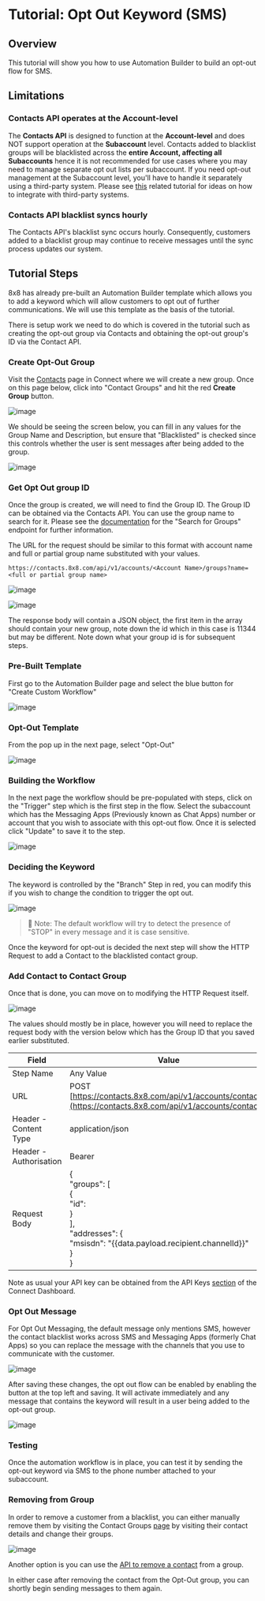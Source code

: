 # Tutorial: Opt Out Keyword (SMS)

## Overview

This tutorial will show you how to use Automation Builder to build an opt-out flow for SMS.

## Limitations

### Contacts API operates at the Account-level

The **Contacts API** is designed to function at the **Account-level** and does NOT support operation at the **Subaccount** level. Contacts added to blacklist groups will be blacklisted across the **entire Account, affecting all Subaccounts** hence it is not recommended for use cases where you may need to manage separate opt out lists per subaccount. If you need opt-out management at the Subaccount level, you'll have to handle it separately using a third-party system. Please see [this](tutorial-opt-out-keyword-messaging-apps-whatsapp-for-third-party-system) related tutorial for ideas on how to integrate with third-party systems.

### Contacts API blacklist syncs hourly

The Contacts API's blacklist sync occurs hourly. Consequently, customers added to a blacklist group may continue to receive messages until the sync process updates our system.

## Tutorial Steps

8x8 has already pre-built an Automation Builder template which allows you to add a keyword which will allow customers to opt out of further communications. We will use this template as the basis of the tutorial.

There is setup work we need to do which is covered in the tutorial such as creating the opt-out group via Contacts and obtaining the opt-out group's ID via the Contact API.

### Create Opt-Out Group

Visit the [Contacts](https://connect.8x8.com/messaging/contacts) page in Connect where we will create a new group. Once on this page below, click into "Contact Groups" and hit the red **Create Group** button.

![image](../images/2a52aeb-image.png)

We should be seeing the screen below, you can fill in any values for the Group Name and Description, but ensure that "Blacklisted" is checked since this controls whether the user is sent messages after being added to the group.

![image](../images/83ef638-image.png)

### Get Opt Out group ID

Once the group is created, we will need to find the Group ID. The Group ID can be obtained via the Contacts API. You can use the group name to search for it. Please see the [documentation](/connect/reference/search-groups) for the "Search for Groups" endpoint for further information.

The URL for the request should be similar to this format with account name and full or partial group name substituted with your values.

```
https://contacts.8x8.com/api/v1/accounts/<Account Name>/groups?name=<full or partial group name>
```

![image](../images/77f1706-image.png)

![image](../images/22c1d2e-image.png)

The response body will contain a JSON object, the first item in the array should contain your new group, note down the id which in this case is 11344 but may be different. Note down what your group id is for subsequent steps.

### Pre-Built Template

First go to the Automation Builder page and select the blue button for "Create Custom Workflow"

![image](../images/ee8fa19-image.png)

### Opt-Out Template

From the pop up in the next page, select "Opt-Out"

![image](../images/048deb9-image.png)

### Building the Workflow

In the next page the workflow should be pre-populated with steps, click on the "Trigger" step which is the first step in the flow. Select the subaccount which has the Messaging Apps (Previously known as Chat Apps) number or account that you wish to associate with this opt-out flow. Once it is selected click "Update" to save it to the step.

![image](../images/a82702c-image.png)

### Deciding the Keyword

The keyword is controlled by the "Branch" Step in red, you can modify this if you wish to change the condition to trigger the opt out.

![image](../images/02922d4-image.png)

>
> 📘 Note: The default workflow will try to detect the presence of "STOP" in every message and it is case sensitive.
>

Once the keyword for opt-out is decided the next step will show the HTTP Request to add a Contact to the blacklisted contact group.

### Add Contact to Contact Group

Once that is done, you can move on to modifying the HTTP Request itself.

![image](../images/8e76b72-image.png)

The values should mostly be in place, however you will need to replace the request body with the version below which has the Group ID that you saved earlier substituted.

| Field | Value |
| --- | --- |
| Step Name | Any Value |
| URL | POST [https://contacts.8x8.com/api/v1/accounts/contacts](https://contacts.8x8.com/api/v1/accounts/contacts) |
| Header - Content Type | application/json |
| Header - Authorisation | Bearer  |
| Request Body | {<br>"groups": [<br>{<br>"id": <br>}<br>],<br>"addresses": {<br>"msisdn": "{{data.payload.recipient.channelId}}"<br>}<br>} |

Note as usual your API key can be obtained from the API Keys [section](https://connect.8x8.com/messaging/api-keys) of the Connect Dashboard.

### Opt Out Message

For Opt Out Messaging, the default message only mentions SMS, however the contact blacklist works across SMS and Messaging Apps (formerly Chat Apps) so you can replace the message with the channels that you use to communicate with the customer.

![image](../images/623e60c-image.png)

After saving these changes, the opt out flow can be enabled by enabling the button at the top left and saving. It will activate immediately and any message that contains the keyword will result in a user being added to the opt-out group.

![image](../images/6ab46c8-image.png)

### Testing

Once the automation workflow is in place, you can test it by sending the opt-out keyword via SMS to the phone number attached to your subaccount.

### Removing from Group

In order to remove a customer from a blacklist, you can either manually remove them by visiting the Contact Groups [page](https://connect.8x8.com/messaging/contacts) by visiting their contact details and change their groups.

![image](../images/fff26d8-image.png)

Another option is you can use the [API to remove a contact](/connect/reference/delete-contacts-from-group) from a group.

In either case after removing the contact from the Opt-Out group, you can shortly begin sending messages to them again.
